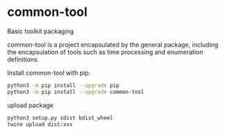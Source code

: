 # common-tool
Basic toolkit packaging

common-tool is a project encapsulated by the general package, including the encapsulation of tools such as time processing and enumeration definitions.

Install common-tool with pip:

```bash
python3 -m pip install --upgrade pip
python3 -m pip install --upgrade common-tool
```
upload package
```python
python3 setup.py sdist bdist_wheel
twine upload dist/xxx
```